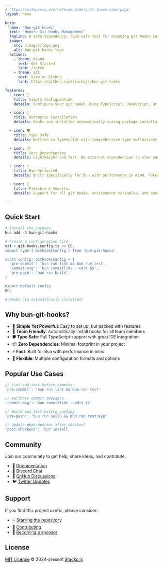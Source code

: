```yaml
---
# https://vitepress.dev/reference/default-theme-home-page
layout: home

hero:
  name: "bun-git-hooks"
  text: "Modern Git Hooks Management"
  tagline: A zero-dependency, type-safe tool for managing git hooks in Bun projects
  image:
    src: /images/logo.png
    alt: bun-git-hooks logo
  actions:
    - theme: brand
      text: Get Started
      link: /intro
    - theme: alt
      text: View on GitHub
      link: https://github.com/stacksjs/bun-git-hooks

features:
  - icon: 🎯
    title: Simple Configuration
    details: Configure your git hooks using TypeScript, JavaScript, or JSON. Supports multiple config formats for maximum flexibility.

  - icon: 🔄
    title: Automatic Installation
    details: Hooks are installed automatically during package installation. No manual setup required.

  - icon: 🛡️
    title: Type Safe
    details: Written in TypeScript with comprehensive type definitions. Get full IDE support and catch errors early.

  - icon: 📦
    title: Zero Dependencies
    details: Lightweight and fast. No external dependencies to slow you down or create security risks.

  - icon: ⚡
    title: Bun Optimized
    details: Built specifically for Bun with performance in mind. Takes advantage of Bun's speed and features.

  - icon: 🔧
    title: Flexible & Powerful
    details: Support for all git hooks, environment variables, and advanced configuration options.

---
```


## Quick Start

```bash
# Install the package
bun add -D bun-git-hooks

# Create a configuration file
cat > git-hooks.config.ts << EOL
import type { GitHooksConfig } from 'bun-git-hooks'

const config: GitHooksConfig = {
  'pre-commit': 'bun run lint && bun run test',
  'commit-msg': 'bun commitlint --edit $1',
  'pre-push': 'bun run build',
}

export default config
EOL

# Hooks are automatically installed!
```

## Why bun-git-hooks?

- 🎯 **Simple Yet Powerful**: Easy to set up, but packed with features
- 🔄 **Team Friendly**: Automatically install hooks for all team members
- 🛡️ **Type Safe**: Full TypeScript support with great IDE integration
- 📦 **Zero Dependencies**: Minimal footprint in your project
- ⚡ **Fast**: Built for Bun with performance in mind
- 🔧 **Flexible**: Multiple configuration formats and options

## Popular Use Cases

```ts
// Lint and test before commits
'pre-commit': 'bun run lint && bun run test'

// Validate commit messages
'commit-msg': 'bun commitlint --edit $1'

// Build and test before pushing
'pre-push': 'bun run build && bun run test:e2e'

// Update dependencies after checkout
'post-checkout': 'bun install'
```

## Community

Join our community to get help, share ideas, and contribute:

- 📖 [Documentation](/intro)
- 💬 [Discord Chat](https://discord.gg/stacksjs)
- 🐙 [GitHub Discussions](https://github.com/stacksjs/bun-git-hooks/discussions)
- 🐦 [Twitter Updates](https://twitter.com/stacksjs)

## Support

If you find this project useful, please consider:

- ⭐ [Starring the repository](https://github.com/stacksjs/bun-git-hooks)
- 🤝 [Contributing](https://github.com/stacksjs/bun-git-hooks/blob/main/.github/CONTRIBUTING.md)
- 💙 [Becoming a sponsor](https://github.com/sponsors/stacksjs)

## License

[MIT License](https://github.com/stacksjs/bun-git-hooks/blob/main/LICENSE.md) © 2024-present [Stacks.js](https://github.com/stacksjs)

<Home />
